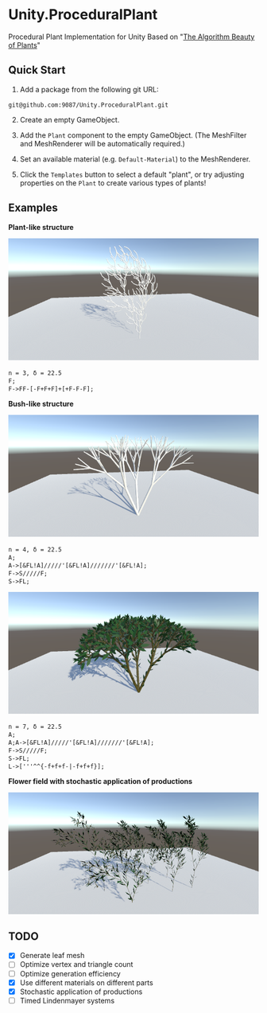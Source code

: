 # Unity.ProceduralPlant

Procedural Plant Implementation for Unity Based on "[The Algorithm Beauty of Plants](http://algorithmicbotany.org/papers/abop/abop.pdf)"

## Quick Start

1. Add a package from the following git URL:

```
git@github.com:9087/Unity.ProceduralPlant.git
```

2. Create an empty GameObject.

3. Add the `Plant` component to the empty GameObject. (The MeshFilter and MeshRenderer will be automatically required.)

4. Set an available material (e.g. `Default-Material`) to the MeshRenderer.

5. Click the `Templates` button to select a default "plant", or try adjusting properties on the `Plant` to create various types of plants!

## Examples

**Plant-like structure**

![Figure 1.24 n=3 delta=22.5](Documentation/figure.1.24.c.n=3.delta=22.5f.png)

```
n = 3, δ = 22.5
F;
F->FF-[-F+F+F]+[+F-F-F];
```

**Bush-like structure**

![Figure 1.25 n=4 delta=22.5](Documentation/figure.1.25.n=4.delta=22.5f.png)

```
n = 4, δ = 22.5
A;
A->[&FL!A]/////'[&FL!A]///////'[&FL!A];
F->S/////F;
S->FL;
```

![Figure 1.25 n=7 delta=22.5](Documentation/figure.1.25.n=7.delta=22.5f.color.png)

```
n = 7, δ = 22.5
A;
A;A->[&FL!A]/////'[&FL!A]///////'[&FL!A];
F->S/////F;
S->FL;
L->['''^^{-f+f+f-|-f+f+f}];
```

**Flower field with stochastic application of productions**

![Figure 1.28 Flower field](Documentation/figure.1.28.flowerfield.png)

## TODO

- [x] Generate leaf mesh
- [ ] Optimize vertex and triangle count
- [ ] Optimize generation efficiency
- [x] Use different materials on different parts
- [x] Stochastic application of productions
- [ ] Timed Lindenmayer systems